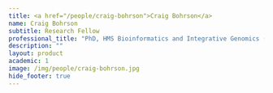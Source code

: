 ```yaml
---
title: <a href="/people/craig-bohrson">Craig Bohrson</a>
name: Craig Bohrson
subtitle: Research Fellow
professional_title: "PhD, HMS Bioinformatics and Integrative Genomics (BIG), Postdoctoral Fellow (2017-2023)"  # Joined professional titles
description: ""
layout: product
academic: 1
image: /img/people/craig-bohrson.jpg
hide_footer: true
---
```

